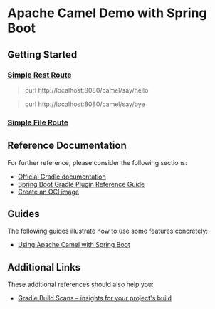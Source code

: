 # Apache Camel Demo with Spring Boot

## Getting Started

### [Simple Rest Route](src/main/java/de/two123/camel/simple/SimpleRestRoute.java)

> curl http://localhost:8080/camel/say/hello

> curl http://localhost:8080/camel/say/bye

### [Simple File Route](src/main/java/de/two123/camel/simple/SimpleFileRoute.java)

## Reference Documentation

For further reference, please consider the following sections:

* [Official Gradle documentation](https://docs.gradle.org)
* [Spring Boot Gradle Plugin Reference Guide](https://docs.spring.io/spring-boot/docs/3.0.6/gradle-plugin/reference/html/)
* [Create an OCI image](https://docs.spring.io/spring-boot/docs/3.0.6/gradle-plugin/reference/html/#build-image)

## Guides

The following guides illustrate how to use some features concretely:

* [Using Apache Camel with Spring Boot](https://camel.apache.org/camel-spring-boot/latest/spring-boot.html)

## Additional Links

These additional references should also help you:

* [Gradle Build Scans – insights for your project's build](https://scans.gradle.com#gradle)
